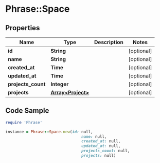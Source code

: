 # Phrase::Space

## Properties

Name | Type | Description | Notes
------------ | ------------- | ------------- | -------------
**id** | **String** |  | [optional] 
**name** | **String** |  | [optional] 
**created_at** | **Time** |  | [optional] 
**updated_at** | **Time** |  | [optional] 
**projects_count** | **Integer** |  | [optional] 
**projects** | [**Array&lt;Project&gt;**](Project.md) |  | [optional] 

## Code Sample

```ruby
require 'Phrase'

instance = Phrase::Space.new(id: null,
                                 name: null,
                                 created_at: null,
                                 updated_at: null,
                                 projects_count: null,
                                 projects: null)
```


